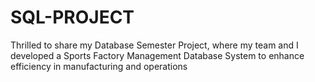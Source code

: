 # SQL-PROJECT
Thrilled to share my Database Semester Project, where my team and I developed a Sports Factory Management Database System to enhance efficiency in manufacturing and operations

